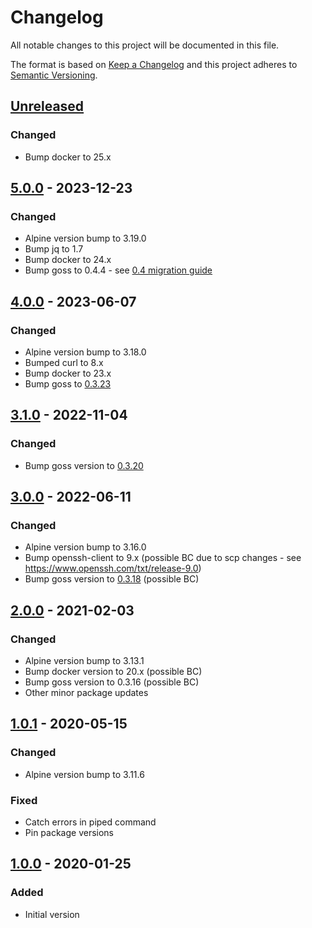 # Changelog

All notable changes to this project will be documented in this file.

The format is based on [Keep a Changelog](http://keepachangelog.com/en/1.0.0/)
and this project adheres to [Semantic Versioning](http://semver.org/spec/v2.0.0.html).

## [Unreleased]
### Changed
- Bump docker to 25.x

## [5.0.0] - 2023-12-23
### Changed
- Alpine version bump to 3.19.0
- Bump jq to 1.7
- Bump docker to 24.x
- Bump goss to 0.4.4 - see [0.4 migration guide](https://github.com/goss-org/goss/blob/master/docs/v4_migration.md)

## [4.0.0] - 2023-06-07
### Changed
- Alpine version bump to 3.18.0
- Bumped curl to 8.x
- Bump docker to 23.x
- Bump goss to [0.3.23](https://github.com/aelsabbahy/goss/releases/tag/v0.3.23)

## [3.1.0] - 2022-11-04
### Changed
- Bump goss version to [0.3.20](https://github.com/aelsabbahy/goss/releases/tag/v0.3.20)

## [3.0.0] - 2022-06-11
### Changed
- Alpine version bump to 3.16.0
- Bump openssh-client to 9.x (possible BC due to scp changes - see https://www.openssh.com/txt/release-9.0)
- Bump goss version to [0.3.18](https://github.com/aelsabbahy/goss/releases/tag/v0.3.18) (possible BC)

## [2.0.0] - 2021-02-03
### Changed
- Alpine version bump to 3.13.1
- Bump docker version to 20.x (possible BC)
- Bump goss version to 0.3.16 (possible BC)
- Other minor package updates

## [1.0.1] - 2020-05-15
### Changed
- Alpine version bump to 3.11.6

### Fixed
- Catch errors in piped command
- Pin package versions

## [1.0.0] - 2020-01-25
### Added
- Initial version

[Unreleased]: https://github.com/particleflux/circleci-docker-dgoss/compare/5.0.0...HEAD
[5.0.0]: https://github.com/particleflux/circleci-docker-dgoss/compare/4.0.0...5.0.0
[4.0.0]: https://github.com/particleflux/circleci-docker-dgoss/compare/3.1.0...4.0.0
[3.1.0]: https://github.com/particleflux/circleci-docker-dgoss/compare/3.0.0...3.1.0
[3.0.0]: https://github.com/particleflux/circleci-docker-dgoss/compare/2.0.0...3.0.0
[2.0.0]: https://github.com/particleflux/circleci-docker-dgoss/compare/1.0.1...2.0.0
[1.0.1]: https://github.com/particleflux/circleci-docker-dgoss/compare/1.0.0...1.0.1
[1.0.0]: https://github.com/particleflux/circleci-docker-dgoss/releases/tag/1.0.0
